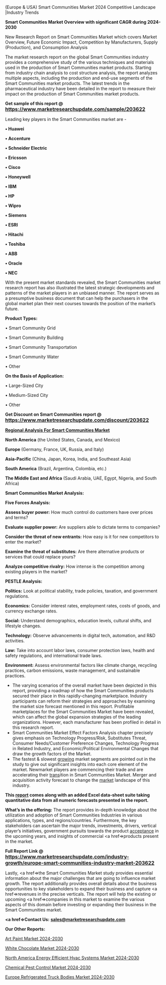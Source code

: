  (Europe & USA) Smart Communities Market 2024 Competitive Landscape |Industry Trends

<strong>Smart Communities Market Overview with significant CAGR during 2024-2030</strong>

New Research Report on Smart Communities Market which covers Market Overview, Future Economic Impact, Competition by Manufacturers, Supply (Production), and Consumption Analysis

The market research report on the global Smart Communities industry provides a comprehensive study of the various techniques and materials used in the production of Smart Communities market products. Starting from industry chain analysis to cost structure analysis, the report analyzes multiple aspects, including the production and end-use segments of the Smart Communities market products. The latest trends in the pharmaceutical industry have been detailed in the report to measure their impact on the production of Smart Communities market products.

<strong>Get sample of this report @ <a href=https://www.marketresearchupdate.com/sample/203622><font size=3 color=#0000ff>https://www.marketresearchupdate.com/sample/203622</font></a></strong>

Leading key players in the Smart Communities market are -

<strong>• Huawei

• Accenture

• Schneider Electric

• Ericsson

• Cisco

• Honeywell

• IBM

• HP

• Wipro

• Siemens

• ESRI

• Hitachi

• Toshiba

• ABB

• Oracle

• NEC</strong>

With the present market standards revealed, the Smart Communities market research report has also illustrated the latest strategic developments and patterns of the market players in an unbiased manner. The report serves as a presumptive business document that can help the purchasers in the global market plan their next courses towards the position of the market’s future.

<strong>Product Types:</strong>

• Smart Community Grid

• Smart Community Building

• Smart Community Transportation

• Smart Community Water

• Other

<strong>On the Basis of Application:</strong>

• Large-Sized City

• Medium-Sized City

• Other

<strong>Get Discount on Smart Communities report @ <a href=https://www.marketresearchupdate.com/discount/203622><font size=3 color=#0000ff>https://www.marketresearchupdate.com/discount/203622</font></a></strong>

<strong><u><b>Regional Analysis For Smart Communities Market</b></u></strong>

<strong><b>North America</b></strong> (the United States, Canada, and Mexico)

<strong><b>Europe </b></strong>(Germany, France, UK, Russia, and Italy)

<strong><b>Asia-Pacific</b></strong> (China, Japan, Korea, India, and Southeast Asia)

<strong><b>South America</b></strong> (Brazil, Argentina, Colombia, etc.)

<strong><b>The Middle East and Africa</b></strong> (Saudi Arabia, UAE, Egypt, Nigeria, and South Africa)

<strong>Smart Communities Market Analysis:</strong>

<strong>Five Forces Analysis:</strong>

<strong>Assess buyer power:</strong> How much control do customers have over prices and terms?

<strong>Evaluate supplier power:</strong> Are suppliers able to dictate terms to companies?

<strong>Consider the threat of new entrants:</strong> How easy is it for new competitors to enter the market?

<strong>Examine the threat of substitutes:</strong> Are there alternative products or services that could replace yours?

<strong>Analyze competitive rivalry:</strong> How intense is the competition among existing players in the market?

<strong>PESTLE Analysis:</strong>

<strong>Politics:</strong> Look at political stability, trade policies, taxation, and government regulations.

<strong>Economics:</strong> Consider interest rates, employment rates, costs of goods, and currency exchange rates.

<strong>Social:</strong> Understand demographics, education levels, cultural shifts, and lifestyle changes.

<strong>Technology:</strong> Observe advancements in digital tech, automation, and R&D activities.

<strong>Law:</strong> Take into account labor laws, consumer protection laws, health and safety regulations, and international trade laws.

<strong>Environment:</strong> Assess environmental factors like climate change, recycling practices, carbon emissions, waste management, and sustainable practices.

<ul>
  <li>The varying scenarios of the overall market have been depicted in this report, providing a roadmap of how the Smart Communities products secured their place in this rapidly-changing marketplace. Industry participants can reform their strategies and approaches by examining the market size forecast mentioned in this report. Profitable marketplaces for the Smart Communities Market have been revealed, which can affect the global expansion strategies of the leading organizations. However, each manufacturer has been profiled in detail in this research report.</li>
  <li>Smart Communities Market Effect Factors Analysis chapter precisely gives emphasis on Technology Progress/Risk, Substitutes Threat, Consumer Needs/Customer Preference Changes, Technology Progress in Related Industry, and Economic/Political Environmental Changes that draw the growth factors of the Market.</li>
  <li>The fastest &amp; slowest <a href=ASDF991299>growing</a> market segments are pointed out in the study to give out significant insights into each core element of the market. Newmarket players are commencing their trade and are accelerating their <a href=>trans</a>ition in Smart Communities Market. Merger and acquisition activity forecast to change the <a href=>market</a> landscape of this industry.</li>
</ul>
<strong>This <a href=>report</a> comes along with an added Excel data-sheet suite taking quantitative data from all numeric forecasts presented in the report.</strong>

<strong>What’s in the offering:</strong> The report provides in-depth knowledge about the utilization and adoption of Smart Communities Industries in various applications, types, and regions/countries. Furthermore, the key stakeholders can ascertain the major trends, investments, drivers, vertical player’s initiatives, government pursuits towards the product <a href=ASDF881288>acceptance</a> in the upcoming years, and insights of commercial <a href=>products</a> present in the market.

<strong>Full Report Link @ <a href=https://www.marketresearchupdate.com/industry-growth/europe-smart-communities-industry-market-203622><font size=3 color=#0000ff>https://www.marketresearchupdate.com/industry-growth/europe-smart-communities-industry-market-203622</font></a></strong>

Lastly, <a href=>the</a> Smart Communities Market study provides essential information about the major challenges that are going to influence market growth. The report additionally provides overall details about the business opportunities to key stakeholders to expand their business and capture <a href=>revenues</a> in the precise verticals. The report will help the existing or upcoming <a href=>companies</a> in this market to examine the various aspects of this domain before investing or expanding their business in the Smart Communities market.

<strong><a href=><strong>Contact Us:</strong></a></strong>
<strong>sales@marketresearchupdate.com</strong>

<strong>Our Other Reports:</strong>

<a href=https://www.linkedin.com/pulse/art-paint-market-demand-future-scope-top-key>Art Paint Market 2024-2030</a>

<a href=https://www.linkedin.com/pulse/white-chocolate-market-2023-analysis-growth-drivers-vendors>White Chocolate Market 2024-2030</a>

<a href=https://www.linkedin.com/pulse/north-america-energy-efficient-hvac-systems-market-2023-1f>North America Energy Efficient Hvac Systems Market 2024-2030</a>

<a href=https://www.linkedin.com/pulse/chemical-pest-control-market-advancing-b6orf/>Chemical Pest Control Market 2024-2030</a>

<a href=https://www.linkedin.com/pulse/europe-refrigerated-truck-bodies-market-research-9eprf/>Europe Refrigerated Truck Bodies Market 2024-2030</a>

